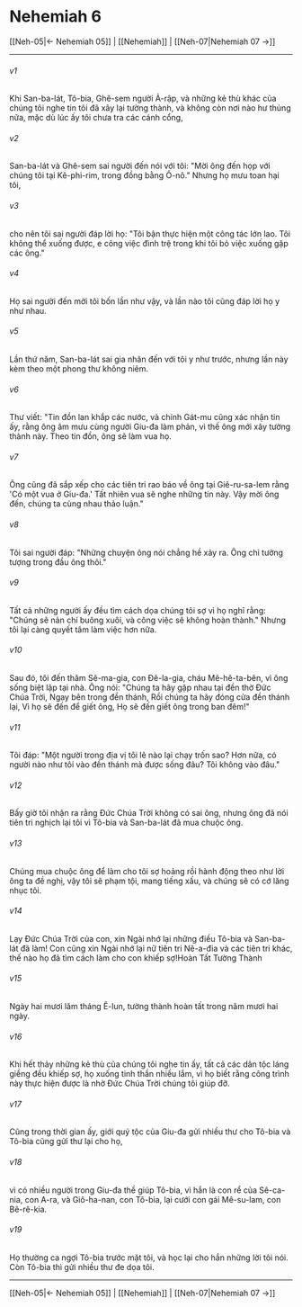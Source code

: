 # Nehemiah 6

[[Neh-05|← Nehemiah 05]] | [[Nehemiah]] | [[Neh-07|Nehemiah 07 →]]
***



###### v1 
Khi San-ba-lát, Tô-bia, Ghê-sem người Ả-rập, và những kẻ thù khác của chúng tôi nghe tin tôi đã xây lại tường thành, và không còn nơi nào hư thủng nữa, mặc dù lúc ấy tôi chưa tra các cánh cổng, 

###### v2 
San-ba-lát và Ghê-sem sai người đến nói với tôi: "Mời ông đến họp với chúng tôi tại Kê-phi-rim, trong đồng bằng Ô-nô." Nhưng họ mưu toan hại tôi, 

###### v3 
cho nên tôi sai người đáp lời họ: "Tôi bận thực hiện một công tác lớn lao. Tôi không thể xuống được, e công việc đình trệ trong khi tôi bỏ việc xuống gặp các ông." 

###### v4 
Họ sai người đến mời tôi bốn lần như vậy, và lần nào tôi cũng đáp lời họ y như nhau. 

###### v5 
Lần thứ năm, San-ba-lát sai gia nhân đến với tôi y như trước, nhưng lần này kèm theo một phong thư không niêm. 

###### v6 
Thư viết: "Tin đồn lan khắp các nước, và chính Gát-mu cũng xác nhận tin ấy, rằng ông âm mưu cùng người Giu-đa làm phản, vì thế ông mới xây tường thành này. Theo tin đồn, ông sẽ làm vua họ. 

###### v7 
Ông cũng đã sắp xếp cho các tiên tri rao báo về ông tại Giê-ru-sa-lem rằng 'Có một vua ở Giu-đa.' Tất nhiên vua sẽ nghe những tin này. Vậy mời ông đến, chúng ta cùng nhau thảo luận." 

###### v8 
Tôi sai người đáp: "Những chuyện ông nói chẳng hề xảy ra. Ông chỉ tưởng tượng trong đầu ông thôi." 

###### v9 
Tất cả những người ấy đều tìm cách dọa chúng tôi sợ vì họ nghĩ rằng: "Chúng sẽ nản chí buông xuôi, và công việc sẽ không hoàn thành." Nhưng tôi lại càng quyết tâm làm việc hơn nữa. 

###### v10 
Sau đó, tôi đến thăm Sê-ma-gia, con Đê-la-gia, cháu Mê-hê-ta-bên, vì ông sống biệt lập tại nhà. Ông nói: "Chúng ta hãy gặp nhau tại đền thờ Đức Chúa Trời, Ngay bên trong đền thánh, Rồi chúng ta hãy đóng cửa đền thánh lại, Vì họ sẽ đến để giết ông, Họ sẽ đến giết ông trong ban đêm!" 

###### v11 
Tôi đáp: "Một người trong địa vị tôi lẽ nào lại chạy trốn sao? Hơn nữa, có người nào như tôi vào đền thánh mà được sống đâu? Tôi không vào đâu." 

###### v12 
Bấy giờ tôi nhận ra rằng Đức Chúa Trời không có sai ông, nhưng ông đã nói tiên tri nghịch lại tôi vì Tô-bia và San-ba-lát đã mua chuộc ông. 

###### v13 
Chúng mua chuộc ông để làm cho tôi sợ hoảng rồi hành động theo như lời ông ta đề nghị, vậy tôi sẽ phạm tội, mang tiếng xấu, và chúng sẽ có cớ lăng nhục tôi. 

###### v14 
Lạy Đức Chúa Trời của con, xin Ngài nhớ lại những điều Tô-bia và San-ba-lát đã làm! Con cũng xin Ngài nhớ lại nữ tiên tri Nê-a-đia và các tiên tri khác, thế nào họ đã tìm cách làm cho con khiếp sợ!Hoàn Tất Tường Thành 

###### v15 
Ngày hai mươi lăm tháng Ê-lun, tường thành hoàn tất trong năm mươi hai ngày. 

###### v16 
Khi hết thảy những kẻ thù của chúng tôi nghe tin ấy, tất cả các dân tộc láng giềng đều khiếp sợ, họ xuống tinh thần nhiều lắm, vì họ biết rằng công trình này thực hiện được là nhờ Đức Chúa Trời chúng tôi giúp đỡ. 

###### v17 
Cũng trong thời gian ấy, giới quý tộc của Giu-đa gửi nhiều thư cho Tô-bia và Tô-bia cũng gửi thư lại cho họ, 

###### v18 
vì có nhiều người trong Giu-đa thề giúp Tô-bia, vì hắn là con rể của Sê-ca-nia, con A-ra, và Giô-ha-nan, con Tô-bia, lại cưới con gái Mê-su-lam, con Bê-rê-kia. 

###### v19 
Họ thường ca ngợi Tô-bia trước mặt tôi, và học lại cho hắn những lời tôi nói. Còn Tô-bia thì gửi nhiều thư đe dọa tôi.

***
[[Neh-05|← Nehemiah 05]] | [[Nehemiah]] | [[Neh-07|Nehemiah 07 →]]

